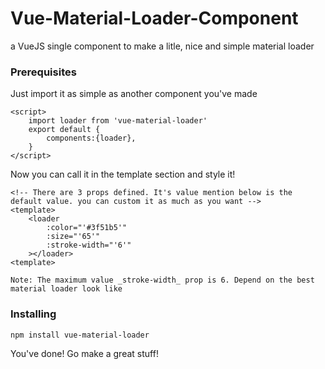 # Vue-Material-Loader-Component

a VueJS single component to make a litle, nice and simple material loader

### Prerequisites

Just import it as simple as another component you've made

```
<script>
    import loader from 'vue-material-loader'
    export default {
        components:{loader},
    }
</script>    
```

Now you can call it in the template section and style it!
```
<!-- There are 3 props defined. It's value mention below is the default value. you can custom it as much as you want -->
<template>
    <loader
        :color="'#3f51b5'"
        :size="'65'"
        :stroke-width="'6'"
    ></loader>
<template>
```
```
Note: The maximum value _stroke-width_ prop is 6. Depend on the best material loader look like
```
### Installing

```
npm install vue-material-loader
```

You've done! Go make a great stuff!